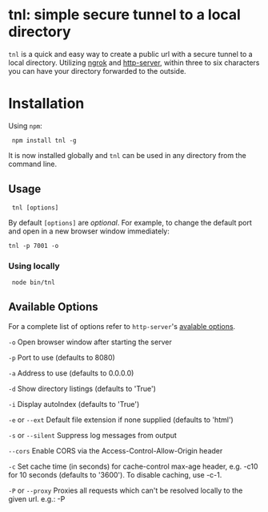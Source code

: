 # tnl: simple secure tunnel to a local directory

`tnl` is a quick and easy way to create a public url with a secure tunnel to a local directory. Utilizing [ngrok](https://ngrok.com/) and [http-server](https://github.com/indexzero/http-server), within three to six characters you can have your directory forwarded to the outside.

# Installation

Using `npm`:

     npm install tnl -g

It is now installed globally and `tnl` can be used in any directory from the command line.

## Usage

     tnl [options]

By default `[options]` are *optional*. 
For example, to change the default port and open in a new browser window immediately:

    tnl -p 7001 -o


### Using locally

     node bin/tnl


## Available Options

For a complete list of options refer to `http-server`'s [avalable options](https://www.npmjs.com/package/http-server#available-options).

`-o` Open browser window after starting the server

`-p` Port to use (defaults to 8080)

`-a` Address to use (defaults to 0.0.0.0)

`-d` Show directory listings (defaults to 'True')

`-i` Display autoIndex (defaults to 'True')

`-e` or `--ext` Default file extension if none supplied (defaults to 'html')

`-s` or `--silent` Suppress log messages from output

`--cors` Enable CORS via the Access-Control-Allow-Origin header

`-c` Set cache time (in seconds) for cache-control max-age header, e.g. -c10 for 10 seconds (defaults to '3600'). To disable caching, use -c-1.

`-P` or `--proxy` Proxies all requests which can't be resolved locally to the given url. e.g.: -P

